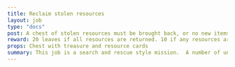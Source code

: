 ```yaml
---
title: Reclaim stolen resources
layout: job
type: "docs"
post: A chest of stolen resources must be brought back, or no new items will be able to be created for next adventure day. 
reward: 20 leaves if all resources are returned. 10 if any resources are missing.
props: Chest with treasure and resource cards
summary: This job is a search and rescue style mission.  A number of undead have stolen a large stockpile of resources from a caravan.  The players must destroy the undead and safely return with the resources.  This will allow all lineages/guilds to make new items for next event.  If this is not completed, the lineages/guilds don't have the resources to build anything.
---
```







